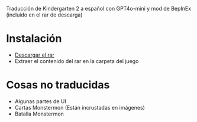 Traducción de Kindergarten 2 a español con GPT4o-mini y mod de BepInEx (incluido en el rar de descarga)

# Instalación
- [Descargar el rar](https://github.com/Zarpyk/Kindergarten-2-SpanishMod/releases/latest)
- Extraer el contenido del rar en la carpeta del juego

# Cosas no traducidas
- Algunas partes de UI
- Cartas Monstermon (Están incrustadas en imágenes)
- Batalla Monstermon
